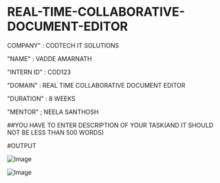 # REAL-TIME-COLLABORATIVE-DOCUMENT-EDITOR

COMPANY" : CODTECH IT SOLUTIONS

"NAME" : VADDE AMARNATH

"INTERN ID" : COD123

"DOMAIN" : REAL TIME COLLABORATIVE DOCUMENT EDITOR

"DURATION" : 8 WEEKS

"MENTOR" ; NEELA SANTHOSH

##YOU HAVE TO ENTER DESCRIPTION OF YOUR TASK(AND IT SHOULD NOT BE LESS THAN 500 WORDS)

#OUTPUT

![Image](https://github.com/user-attachments/assets/2d8ac4e1-b876-4173-8ed8-8ea4fea4c5fb)

![Image](https://github.com/user-attachments/assets/7a22d540-3cb4-4a55-9b33-ee137a104488)


